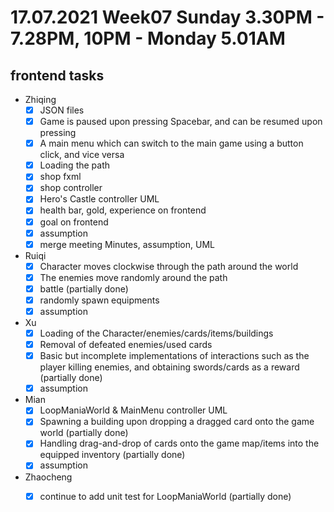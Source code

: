 # 17.07.2021 Week07 Sunday 3.30PM - 7.28PM, 10PM - Monday 5.01AM

## frontend tasks
* Zhiqing
  - [x] JSON files
  - [x] Game is paused upon pressing Spacebar, and can be resumed upon pressing
  - [x] A main menu which can switch to the main game using a button click, and vice versa
  - [x] Loading the path
  - [x] shop fxml
  - [x] shop controller
  - [x] Hero's Castle controller UML
  - [x] health bar, gold, experience on frontend
  - [x] goal on frontend
  - [x] assumption
  - [x] merge meeting Minutes, assumption, UML
* Ruiqi
  - [x] Character moves clockwise through the path around the world
  - [x] The enemies move randomly around the path
  - [x] battle (partially done)
  - [x] randomly spawn equipments
  - [x] assumption
* Xu
  - [x] Loading of the Character/enemies/cards/items/buildings
  - [x] Removal of defeated enemies/used cards
  - [x] Basic but incomplete implementations of interactions such as the player killing enemies, and obtaining swords/cards as a reward (partially done)
  - [x] assumption
* Mian
  - [x] LoopManiaWorld & MainMenu controller UML
  - [x] Spawning a building upon dropping a dragged card onto the game world (partially done)
  - [x] Handling drag-and-drop of cards onto the game map/items into the equipped inventory (partially done)
  - [x] assumption
* Zhaocheng
  - [x] continue to add unit test for LoopManiaWorld (partially done)


